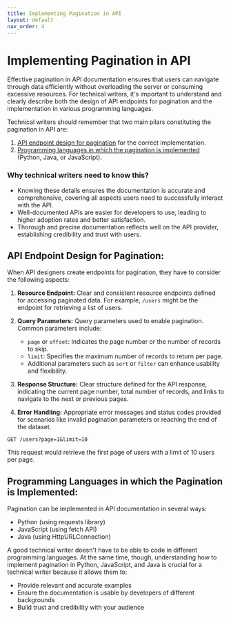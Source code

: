 ```yaml
---
title: Implementing Pagination in API
layout: default
nav_order: 4
---
```


# Implementing Pagination in API

Effective pagination in API documentation ensures that users can navigate through data efficiently without overloading the server or consuming excessive resources. For technical writers, it's important to understand and clearly describe both the design of API endpoints for pagination and the implementation in various programming languages.

Technical writers should remember that two main pilars constituting the pagination in API are:

1. [API endpoint design for pagination](#API-Endpoint-Design) for the correct implementation.
2. [Programming languages in which the pagination is implemented](#Pagination-Examples) (Python, Java, or JavaScript).

### Why technical writers need to know this?

- Knowing these details ensures the documentation is accurate and comprehensive, covering all aspects users need to successfully interact with the API.
- Well-documented APIs are easier for developers to use, leading to higher adoption rates and better satisfaction.
- Thorough and precise documentation reflects well on the API provider, establishing credibility and trust with users.

<a id="API-Endpoint-Design"></a>
## API Endpoint Design for Pagination:

When API designers create endpoints for pagination, they have to consider the following aspects:

1. **Resource Endpoint:** Clear and consistent resource endpoints defined for accessing paginated data. For example, `/users` might be the endpoint for retrieving a list of users.

2. **Query Parameters:** Query parameters used to enable pagination. Common parameters include:
   - `page` or `offset`: Indicates the page number or the number of records to skip.
   - `limit`: Specifies the maximum number of records to return per page.
   - Additional parameters such as `sort` or `filter` can enhance usability and flexibility.

3. **Response Structure:** Clear structure defined for the API response, indicating the current page number, total number of records, and links to navigate to the next or previous pages. 

4. **Error Handling:** Appropriate error messages and status codes provided for scenarios like invalid pagination parameters or reaching the end of the dataset.

`GET /users?page=1&limit=10`

This request would retrieve the first page of users with a limit of 10 users per page.

<a id="Pagination-Examples"></a>
## Programming Languages in which the Pagination is Implemented:

Pagination can be implemented in API documentation in several ways: 
- Python (using requests library)
- JavaScript (using fetch API)
- Java (using HttpURLConnection)

A good technical writer doesn't have to be able to code in different programming languages. At the same time, though, understanding how to implement pagination in Python, JavaScript, and Java is crucial for a technical writer because it allows them to:

- Provide relevant and accurate examples
- Ensure the documentation is usable by developers of different backgrounds
- Build trust and credibility with your audience
